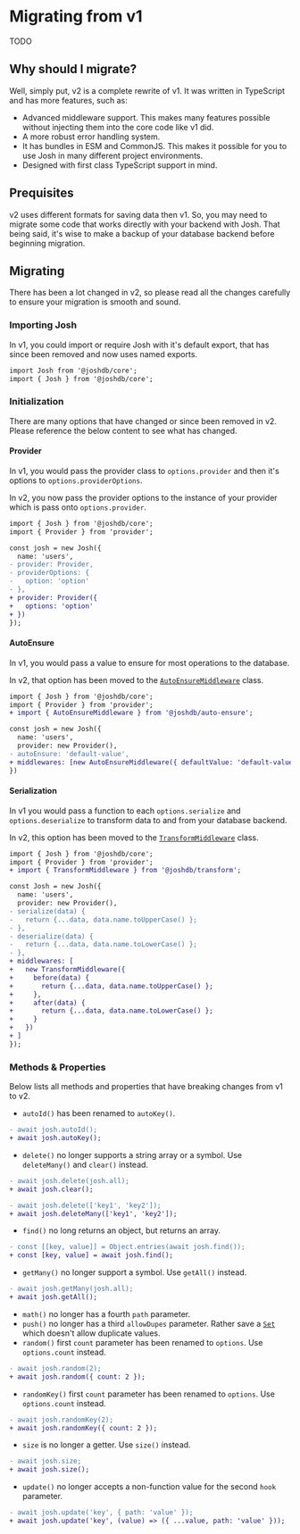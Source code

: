 # Migrating from v1

TODO

## Why should I migrate?

Well, simply put, v2 is a complete rewrite of v1.
It was written in TypeScript and has more features, such as:

- Advanced middleware support.
  This makes many features possible without injecting them into the core code like v1 did.
- A more robust error handling system.
- It has bundles in ESM and CommonJS.
  This makes it possible for you to use Josh in many different project environments.
- Designed with first class TypeScript support in mind.

## Prequisites

v2 uses different formats for saving data then v1.
So, you may need to migrate some code that works directly with your backend with Josh.
That being said, it's wise to make a backup of your database backend before beginning migration.

## Migrating

There has been a lot changed in v2, so please read all the changes carefully to ensure your migration is smooth and sound.

### Importing Josh

In v1, you could import or require Josh with it's default export, that has since been removed and now uses named exports.

```diff
import Josh from '@joshdb/core';
import { Josh } from '@joshdb/core';
```

### Initialization

There are many options that have changed or since been removed in v2.
Please reference the below content to see what has changed.

#### Provider

In v1, you would pass the provider class to `options.provider` and then it's options to `options.providerOptions`.

In v2, you now pass the provider options to the instance of your provider which is pass onto `options.provider`.

```diff
import { Josh } from '@joshdb/core';
import { Provider } from 'provider';

const josh = new Josh({
  name: 'users',
- provider: Provider,
- providerOptions: {
-   option: 'option'
- },
+ provider: Provider({
+   options: 'option'
+ })
});
```

#### AutoEnsure

In v1, you would pass a value to ensure for most operations to the database.

In v2, that option has been moved to the [`AutoEnsureMiddleware`](https://github.com/josh-development/middlewares/blob/main/packages/auto-ensure/src/lib/AutoEnsureMiddleware.ts) class.

```diff
import { Josh } from '@joshdb/core';
import { Provider } from 'provider';
+ import { AutoEnsureMiddleware } from '@joshdb/auto-ensure';

const josh = new Josh({
  name: 'users',
  provider: new Provider(),
- autoEnsure: 'default-value',
+ middlewares: [new AutoEnsureMiddleware({ defaultValue: 'default-value' })]
})
```

#### Serialization

In v1 you would pass a function to each `options.serialize` and `options.deserialize` to transform data to and from your database backend.

In v2, this option has been moved to the [`TransformMiddleware`](https://github.com/josh-development/middlewares/blob/main/packages/transform/src/lib/TransformMiddleware.ts) class.

```diff
import { Josh } from '@joshdb/core';
import { Provider } from 'provider';
+ import { TransformMiddleware } from '@joshdb/transform';

const Josh = new Josh({
  name: 'users',
  provider: new Provider(),
- serialize(data) {
-   return {...data, data.name.toUpperCase() };
- },
- deserialize(data) {
-   return {...data, data.name.toLowerCase() };
- },
+ middlewares: [
+   new TransformMiddleware({
+     before(data) {
+       return {...data, data.name.toUpperCase() };
+     },
+     after(data) {
+       return {...data, data.name.toLowerCase() };
+     }
+   })
+ ]
});
```

### Methods & Properties

Below lists all methods and properties that have breaking changes from v1 to v2.

- `autoId()` has been renamed to `autoKey()`.

```diff
- await josh.autoId();
+ await josh.autoKey();
```

- `delete()` no longer supports a string array or a symbol.
  Use `deleteMany()` and `clear()` instead.

```diff
- await josh.delete(josh.all);
+ await josh.clear();

- await josh.delete(['key1', 'key2']);
+ await josh.deleteMany(['key1', 'key2']);
```

- `find()` no long returns an object, but returns an array.

```diff
- const [[key, value]] = Object.entries(await josh.find());
+ const [key, value] = await josh.find();
```

- `getMany()` no longer support a symbol.
  Use `getAll()` instead.

```diff
- await josh.getMany(josh.all);
+ await josh.getAll();
```

- `math()` no longer has a fourth `path` parameter.
- `push()` no longer has a third `allowDupes` parameter.
  Rather save a [`Set`](https://developer.mozilla.org/en-US/docs/Web/JavaScript/Reference/Global_Objects/Set) which doesn't allow duplicate values.
- `random()` first `count` parameter has been renamed to `options`.
  Use `options.count` instead.

```diff
- await josh.random(2);
+ await josh.random({ count: 2 });
```

- `randomKey()` first `count` parameter has been renamed to `options`.
  Use `options.count` instead.

```diff
- await josh.randomKey(2);
+ await josh.randomKey({ count: 2 });
```

- `size` is no longer a getter.
  Use `size()` instead.

```diff
- await josh.size;
+ await josh.size();
```

- `update()` no longer accepts a non-function value for the second `hook` parameter.

```diff
- await josh.update('key', { path: 'value' });
+ await josh.update('key', (value) => ({ ...value, path: 'value' }));
```
